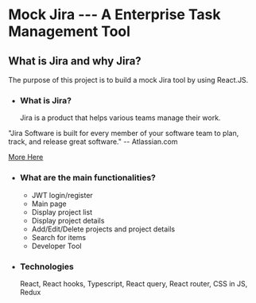 # Mock Jira --- A Enterprise Task Management Tool

## What is Jira and why Jira?

The purpose of this project is to build a mock Jira tool by using React.JS.

- ### What is Jira?
  Jira is a product that helps various teams manage their work.

"Jira Software is built for every member of your software team to plan,
track, and release great software." -- Atlassian.com

[More Here](https://www.atlassian.com/software/jira)

- ### What are the main functionalities?

  - JWT login/register
  - Main page
  - Display project list
  - Display project details
  - Add/Edit/Delete projects and project details
  - Search for items
  - Developer Tool

- ### Technologies
  React, React hooks, Typescript, React query, React router, CSS in JS, Redux
